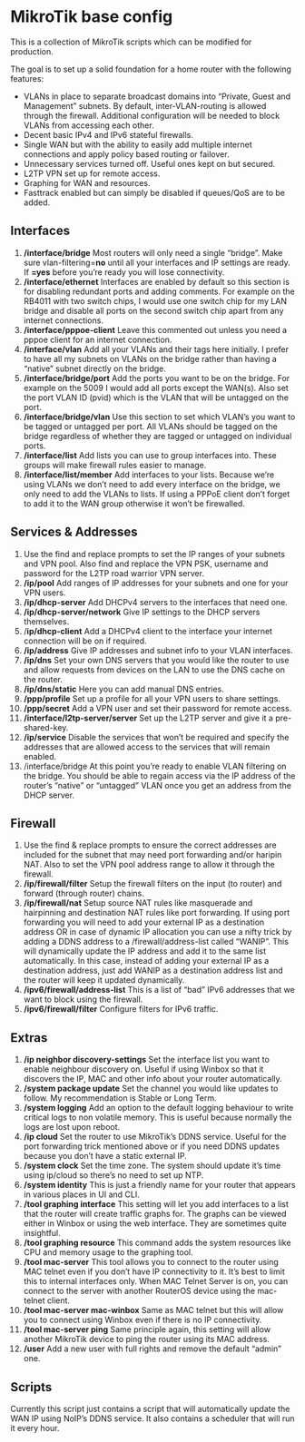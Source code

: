 # MikroTik base config

This is a collection of MikroTik scripts which can be modified for production.

The goal is to set up a solid foundation for a home router with the following features:

- VLANs in place to separate broadcast domains into “Private, Guest and Management” subnets. By default, inter-VLAN-routing is allowed through the firewall. Additional configuration will be needed to block VLANs from accessing each other.
- Decent basic IPv4 and IPv6 stateful firewalls.
- Single WAN but with the ability to easily add multiple internet connections and apply policy based routing or failover.
- Unnecessary services turned off. Useful ones kept on but secured.
- L2TP VPN set up for remote access.
- Graphing for WAN and resources.
- Fasttrack enabled but can simply be disabled if queues/QoS are to be added.

## Interfaces

1. **/interface/bridge** 
Most routers will only need a single “bridge”. Make sure vlan-filtering=**no** until all your interfaces and IP settings are ready. If **=yes** before you’re ready you will lose connectivity.
2. **/interface/ethernet** 
Interfaces are enabled by default so this section is for disabling redundant ports and adding comments. For example on the RB4011 with two switch chips, I would use one switch chip for my LAN bridge and disable all ports on the second switch chip apart from any internet connections.
3. **/interface/pppoe-client**
Leave this commented out unless you need a pppoe client for an internet connection.
4. **/interface/vlan**
Add all your VLANs and their tags here initially. I prefer to have all my subnets on VLANs on the bridge rather than having a “native” subnet directly on the bridge.
5. **/interface/bridge/port**
Add the ports you want to be on the bridge. For example on the 5009 I would add all ports except the WAN(s). Also set the port VLAN ID (pvid) which is the VLAN that will be untagged on the port.
6. **/interface/bridge/vlan**
Use this section to set which VLAN’s you want to be tagged or untagged per port. All VLANs should be tagged on the bridge regardless of whether they are tagged or untagged on individual ports.
7. **/interface/list**
Add lists you can use to group interfaces into. These groups will make firewall rules easier to manage.
8. **/interface/list/member**
Add interfaces to your lists. Because we’re using VLANs we don’t need to add every interface on the bridge, we only need to add the VLANs to lists. If using a PPPoE client don’t forget to add it to the WAN group otherwise it won’t be firewalled.

## Services & Addresses

1. Use the find and replace prompts to set the IP ranges of your subnets and VPN pool. Also find and replace the VPN PSK, username and password for the L2TP road warrior VPN server.
2. **/ip/pool**
Add ranges of IP addresses for your subnets and one for your VPN users.
3. **/ip/dhcp-server**
Add DHCPv4 servers to the interfaces that need one.
4. **/ip/dhcp-server/network**
Give IP settings to the DHCP servers themselves.
5. /**ip/dhcp-client**
Add a DHCPv4 client to the interface your internet connection will be on if required.
6. **/ip/address**
Give IP addresses and subnet info to your VLAN interfaces.
7. **/ip/dns**
Set your own DNS servers that you would like the router to use and allow requests from devices on the LAN to use the DNS cache on the router.
8. **/ip/dns/static**
Here you can add manual DNS entries.
9. **/ppp/profile**
Set up a profile for all your VPN users to share settings.
10. **/ppp/secret**
Add a VPN user and set their password for remote access.
11. **/interface/l2tp-server/server**
Set up the L2TP server and give it a pre-shared-key.
12. **/ip/service**
Disable the services that won’t be required and specify the addresses that are allowed access to the services that will remain enabled.
13. /interface/bridge
At this point you’re ready to enable VLAN filtering on the bridge. You should be able to regain access via the IP address of the router’s “native” or “untagged” VLAN once you get an address from the DHCP server.

## Firewall

1. Use the find & replace prompts to ensure the correct addresses are included for the subnet that may need port forwarding and/or haripin NAT. Also to set the VPN pool address range to allow it through the firewall.
2. **/ip/firewall/filter**
Setup the firewall filters on the input (to router) and forward (through router) chains.
3. **/ip/firewall/nat**
Setup source NAT rules like masquerade and hairpinning and destination NAT rules like port forwarding. If using port forwarding you will need to add your external IP as a destination address OR in case of dynamic IP allocation you can use a nifty trick by adding a DDNS address to a /firewall/address-list called “WANIP”. This will dynamically update the IP address and add it to the same list automatically. In this case, instead of adding your external IP as a destination address, just add WANIP as a destination address list and the router will keep it updated dynamically.
4. **/ipv6/firewall/address-list**
This is a list of “bad” IPv6 addresses that we want to block using the firewall.
5. **/ipv6/firewall/filter**
Configure filters for IPv6 traffic.

## Extras

1. **/ip neighbor discovery-settings**
Set the interface list you want to enable neighbour discovery on. Useful if using Winbox so that it discovers the IP, MAC and other info about your router automatically.
2. **/system package update**
Set the channel you would like updates to follow. My recommendation is Stable or Long Term.
3. **/system logging**
Add an option to the default logging behaviour to write critical logs to non volatile memory. This is useful because normally the logs are lost upon reboot.
4. **/ip cloud**
Set the router to use MikroTik’s DDNS service. Useful for the port forwarding trick mentioned above or if you need DDNS updates because you don’t have a static external IP.
5. **/system clock**
Set the time zone. The system should update it’s time using ip/cloud so there’s no need to set up NTP.
6. **/system identity**
This is just a friendly name for your router that appears in various places in UI and CLI.
7. **/tool graphing interface**
This setting will let you add interfaces to a list that the router will create traffic graphs for. The graphs can be viewed either in Winbox or using the web interface. They are sometimes quite insightful.
8. **/tool graphing resource**
This command adds the system resources like CPU and memory usage to the graphing tool.
9. **/tool mac-server**
This tool allows you to connect to the router using MAC telnet even if you don’t have IP connectivity to it. It’s best to limit this to internal interfaces only. When MAC Telnet Server is on, you can connect to the server with another RouterOS device using the mac-telnet client.
10. **/tool mac-server mac-winbox**
Same as MAC telnet but this will allow you to connect using Winbox even if there is no IP connectivity.
11. **/tool mac-server ping**
Same principle again, this setting will allow another MikroTik device to ping the router using its MAC address.
12. **/user**
Add a new user with full rights and remove the default “admin” one.

## Scripts

Currently this script just contains a script that will automatically update the WAN IP using NoIP’s DDNS service. It also contains a scheduler that will run it every hour.
